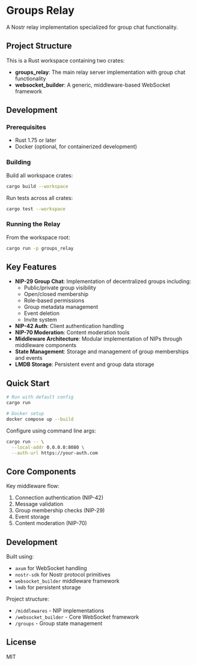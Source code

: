 # Groups Relay

A Nostr relay implementation specialized for group chat functionality.

## Project Structure

This is a Rust workspace containing two crates:

- **groups_relay**: The main relay server implementation with group chat functionality
- **websocket_builder**: A generic, middleware-based WebSocket framework

## Development

### Prerequisites

- Rust 1.75 or later
- Docker (optional, for containerized development)

### Building

Build all workspace crates:
```bash
cargo build --workspace
```

Run tests across all crates:
```bash
cargo test --workspace
```

### Running the Relay

From the workspace root:
```bash
cargo run -p groups_relay
```

## Key Features

- **NIP-29 Group Chat**: Implementation of decentralized groups including:
  - Public/private group visibility
  - Open/closed membership
  - Role-based permissions
  - Group metadata management
  - Event deletion
  - Invite system
- **NIP-42 Auth**: Client authentication handling
- **NIP-70 Moderation**: Content moderation tools
- **Middleware Architecture**: Modular implementation of NIPs through middleware components
- **State Management**: Storage and management of group memberships and events
- **LMDB Storage**: Persistent event and group data storage

## Quick Start

```bash
# Run with default config
cargo run

# Docker setup
docker compose up --build
```

Configure using command line args:
```bash
cargo run -- \
  --local-addr 0.0.0.0:8080 \
  --auth-url https://your-auth.com
```

## Core Components

Key middleware flow:
1. Connection authentication (NIP-42)
2. Message validation
3. Group membership checks (NIP-29)
4. Event storage
5. Content moderation (NIP-70)

## Development

Built using:
- `axum` for WebSocket handling
- `nostr-sdk` for Nostr protocol primitives
- `websocket_builder` middleware framework
- `lmdb` for persistent storage

Project structure:
- `/middlewares` - NIP implementations
- `/websocket_builder` - Core WebSocket framework
- `/groups` - Group state management

## License

MIT